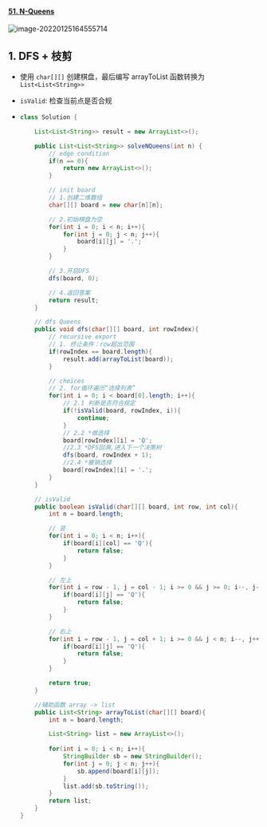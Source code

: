 #### [51. N-Queens](https://leetcode-cn.com/problems/n-queens/)

![image-20220125164555714](https://raw.githubusercontent.com/TWDH/Leetcode-From-Zero/pictures/img/image-20220125164555714.png)

## 1. DFS + 枝剪

- 使用 `char[][]` 创建棋盘，最后编写 arrayToList 函数转换为 `List<List<String>>`

- `isValid`: 检查当前点是否合规

- ```java
  class Solution {
  
      List<List<String>> result = new ArrayList<>();
  
      public List<List<String>> solveNQueens(int n) {
          // edge condition
          if(n == 0){
              return new ArrayList<>();
          }
  
          // init board
          // 1.创建二维数组
          char[][] board = new char[n][n];  
  
          // 2.初始棋盘为空
          for(int i = 0; i < n; i++){
              for(int j = 0; j < n; j++){
                  board[i][j] = '.';
              }
          }
  
          // 3.开启DFS
          dfs(board, 0);
  
          // 4.返回答案
          return result;
      }
  
      // dfs Queens
      public void dfs(char[][] board, int rowIndex){
          // recursive export 
          // 1. 终止条件：row超出范围
          if(rowIndex == board.length){
              result.add(arrayToList(board));
          }
  
          // choices
          // 2. for循环遍历“选择列表”
          for(int i = 0; i < board[0].length; i++){
              // 2.1 判断是否符合规定
              if(!isValid(board, rowIndex, i)){
                  continue;
              }
              // 2.2 *做选择
              board[rowIndex][i] = 'Q';
              //2.3 *DFS回溯,进入下一个决策树
              dfs(board, rowIndex + 1);
              //2.4 *撤销选择
              board[rowIndex][i] = '.';
          }
      }
  
      // isValid
      public boolean isValid(char[][] board, int row, int col){
          int n = board.length;
  
          // 竖
          for(int i = 0; i < n; i++){
              if(board[i][col] == 'Q'){
                  return false;
              }
          }
  
          // 左上
          for(int i = row - 1, j = col - 1; i >= 0 && j >= 0; i--, j--){
              if(board[i][j] == 'Q'){
                  return false;
              }
          }
  
          // 右上
          for(int i = row - 1, j = col + 1; i >= 0 && j < n; i--, j++){
              if(board[i][j] == 'Q'){
                  return false;
              }
          }
  
          return true;
      }
  
      //辅助函数 array -> list
      public List<String> arrayToList(char[][] board){
          int n = board.length;
  
          List<String> list = new ArrayList<>();
          
          for(int i = 0; i < n; i++){
              StringBuilder sb = new StringBuilder();
              for(int j = 0; j < n; j++){
                  sb.append(board[i][j]);
              }
              list.add(sb.toString());
          }
          return list;
      }
  }
  ```



